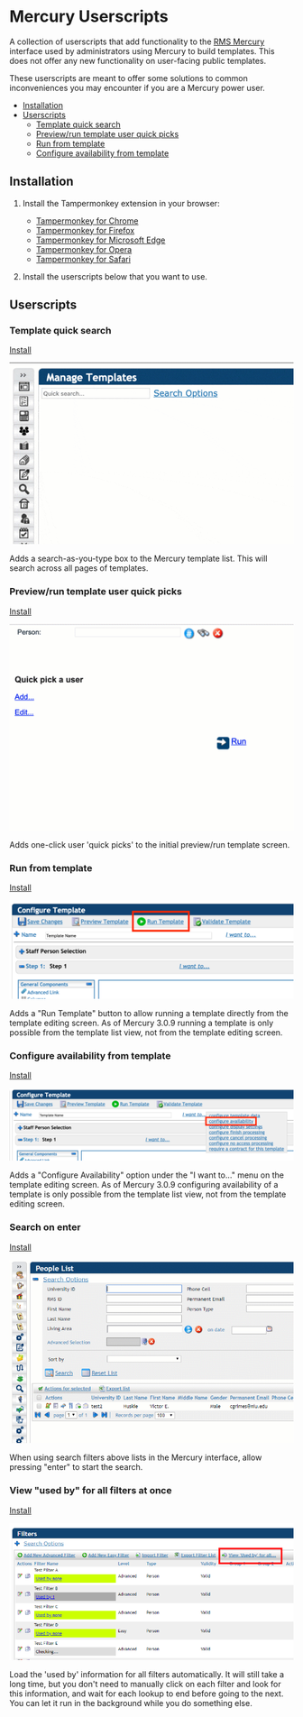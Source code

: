 # Mercury Userscripts
A collection of userscripts that add functionality to the [RMS Mercury](https://mercury.rms-inc.com/mercury.html) interface used by administrators using Mercury to build templates. This does not offer any new functionality on user-facing public templates.

These userscripts are meant to offer some solutions to common inconveniences you may encounter if you are a Mercury power user. 


* [Installation](#installation)
* [Userscripts](#userscripts)
    + [Template quick search](#template-quick-search)
    + [Preview/run template user quick picks](#preview-run-template-user-quick-picks)
    + [Run from template](#run-from-template)
    + [Configure availability from template](#configure-availability-from-template)

## Installation
1. Install the Tampermonkey extension in your browser:
	* [Tampermonkey for Chrome](https://tampermonkey.net/?ext=dhdg&browser=chrome)
	* [Tampermonkey for Firefox](https://tampermonkey.net/?ext=dhdg&browser=firefox)
	* [Tampermonkey for Microsoft Edge](https://tampermonkey.net/index.php?ext=dhdg&browser=edge)
	* [Tampermonkey for Opera](https://tampermonkey.net/?ext=dhdg&browser=opera)
	* [Tampermonkey for Safari](https://tampermonkey.net/?ext=dhdg&browser=safari)

2. Install the userscripts below that you want to use.

## Userscripts

### Template quick search

[Install](https://raw.githubusercontent.com/curtgrimes/mercury-userscripts/master/mercury-template-quick-search.user.js)

![Template quick search](docs/images/mercury-template-quick-search.gif?raw=true "Template quick search")

Adds a search-as-you-type box to the Mercury template list. This will search across all pages of templates.

### Preview/run template user quick picks

[Install](https://raw.githubusercontent.com/curtgrimes/mercury-userscripts/master/mercury-template-user-quick-picks.user.js)

![Preview/run template user quick picks](docs/images/mercury-user-quick-picks.gif?raw=true "Preview/run template user quick picks")

Adds one-click user 'quick picks' to the initial preview/run template screen.

### Run from template

[Install](https://raw.githubusercontent.com/curtgrimes/mercury-userscripts/master/mercury-run-from-template.user.js)

![Run from template](docs/images/mercury-run-template.png?raw=true "Run from template")

Adds a "Run Template" button to allow running a template directly from the template editing screen. As of Mercury 3.0.9 running a template is only possible from the template list view, not from the template editing screen.

### Configure availability from template

[Install](https://raw.githubusercontent.com/curtgrimes/mercury-userscripts/master/mercury-configure-availability-from-template.user.js)

![Configure availability from template](docs/images/mercury-configure-availability.png?raw=true "Configure availability from template")

Adds a "Configure Availability" option under the "I want to..." menu on the template editing screen. As of Mercury 3.0.9 configuring availability of a template is only possible from the template list view, not from the template editing screen.

### Search on enter

[Install](https://raw.githubusercontent.com/curtgrimes/mercury-userscripts/master/mercury-search-on-enter.user.js)

![Search on enter](docs/images/mercury-search-on-enter.gif?raw=true "Search on enter")

When using search filters above lists in the Mercury interface, allow pressing "enter" to start the search.

### View "used by" for all filters at once

[Install](https://raw.githubusercontent.com/curtgrimes/mercury-userscripts/master/mercury-filter-view-used-by-for-all.user.js)

![View 'used by' for all filters at once](docs/images/mercury-filter-view-used-by-for-all.png?raw=true "View 'used by' for all filters at once")

Load the 'used by' information for all filters automatically. It will still take a long time, but you don't need to manually click on each filter and look for this information, and wait for each lookup to end before going to the next. You can let it run in the background while you do something else.
